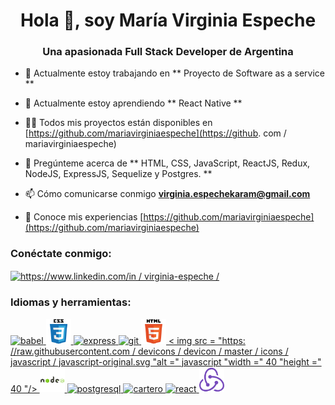 <h1 align = "center"> Hola 👋, soy María Virginia Espeche </h1>
<h3 align = "center"> Una apasionada Full Stack Developer de Argentina </h3>

- 🔭 Actualmente estoy trabajando en ** Proyecto de Software as a service **

- 🌱 Actualmente estoy aprendiendo ** React Native **

- 👨‍💻 Todos mis proyectos están disponibles en [https://github.com/mariavirginiaespeche](https://github. com / mariavirginiaespeche)

- 💬 Pregúnteme acerca de ** HTML, CSS, JavaScript, ReactJS, Redux, NodeJS, ExpressJS, Sequelize y Postgres. **

- 📫 Cómo comunicarse conmigo **virginia.espechekaram@gmail.com**

- 📄 Conoce mis experiencias [https://github.com/mariavirginiaespeche](https://github.com/mariavirginiaespeche)

<h3 align = "left"> Conéctate conmigo: </h3>
<p align = "izquierda">
<a href="https://linkedin.com/in/https://www.linkedin.com/in/virginia-espeche/" target="blank"> <img align = "center" src = "https: //raw.githubusercontent.com/rahuldkjain/github-profile-readme-generator/master/src/images/icons/Social/linked-in-alt.svg "alt =" https://www.linkedin.com/in / virginia-espeche / "height =" 30 "width =" 40 "/> </a>
</p>

<h3 align =" left "> Idiomas y herramientas: </h3>
<p align = "left"> <a href="https://babeljs.io/" target="_blank"> <img src = "https://www.vectorlogo.zone/logos/babeljs/babeljs-icon .svg "alt =" babel "width =" 40 "height =" 40 "/> </a> <a href="https://www.w3schools.com/css/" target="_blank"> <img src = "https://raw.githubusercontent.com/devicons/devicon/master/icons/css3/css3-original-wordmark.svg" alt = "css3" width = "40" height = "40" /> </ a> <a href="https://expressjs.com" target="_blank"> <img src = "https://raw.githubusercontent.com/devicons/devicon/master/icons/express/express-original- wordmark.svg "alt ="express "width =" 40 "height =" 40 "/> </a> <a href="https://git-scm.com/" target="_blank"> <img src =" https: // www .vectorlogo.zone / logos / git-scm / git-scm-icon.svg "alt =" git "width =" 40 "height =" 40 "/> </a> <a href =" https: // www .w3.org / html / "target =" _ blank "> <img src =" https://raw.githubusercontent.com/devicons/devicon/master/icons/html5/html5-original-wordmark.svg "alt =" html5 "width =" 40 "height =" 40 "/> </a> <a href="https://developer.mozilla.org/en-US/docs/Web/JavaScript" target="_blank"> < img src = "https: //raw.githubusercontent.com / devicons / devicon / master / icons / javascript / javascript-original.svg "alt =" javascript "width =" 40 "height =" 40 "/> </a> <a href =" https: // nodejs. org "target =" _ blank "> <img src =" https://raw.githubusercontent.com/devicons/devicon/master/icons/nodejs/nodejs-original-wordmark.svg "alt =" nodejs "width =" 40 "height =" 40 "/> </a> <a href="https://www.postgresql.org" target="_blank"> <img src =" https://raw.githubusercontent.com/devicons/ devicon / master / icons / postgresql / postgresql-original-wordmark.svg "alt =" postgresql "width =" 40 "height =" 40 "/> </a> <a href =" https://postman.com "target =" _ blank "> <img src =" https://www.vectorlogo.zone/logos/getpostman/getpostman-icon.svg "alt =" cartero "width =" 40 "height =" 40 "/> </a> <a href="https://reactjs.org/" target="_blank"> <img src =" https://raw.githubusercontent.com/devicons/devicon/master/icons /react/react-original-wordmark.svg "alt =" react "width =" 40 "height =" 40 "/> </a> <a href =" https://redux.js.org "target =" _blank "> <img src =" https://raw.githubusercontent.com/devicons/devicon/master/icons/redux/redux-original.svg "alt =" redux "width =" 40 "height =" 40 "/ > </a></p>
